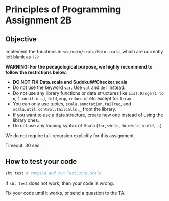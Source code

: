 # Principles of Programming Assignment 2B

## Objective

Implement the functions in `src/main/scala/Main.scala`, which are currently left blank as `???`

**WARNING: For the pedagological purpose, we highly recommend to follow the restrctions below.**

- **DO NOT FIX Data.scala and SudokuWfChecker.scala**
- Do not use the keyword `var`. Use `val` and `def` instead.
- Do not use any library functions or data structures like `List`, `Range` (`1 to n`, `1 until n` ...), `fold`, `map`, `reduce` or etc except for `Array`.
- You can only use tuples, `scala.annotation.tailrec`, and `scala.util.control.TailCalls._` from the library.
- If you want to use a data structure, create new one instead of using the library ones.
- Do not use any looping syntax of Scala (`for`, `while`, `do-while`, `yield`, ...)

We do not require tail-recursion explicitly for this assignment.

Timeout: 30 sec.

## How to test your code

```bash
sbt test # compile and run TestSuite.scala
```

If `sbt test` does not work, then your code is wrong.

Fix your code until it works, or send a question to the TA.
